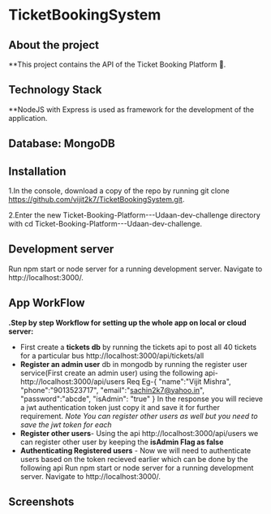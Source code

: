 # TicketBookingSystem
 
## About the project
**This project contains the API of the Ticket Booking Platform 🎫.

## Technology Stack
**NodeJS with Express is used as framework for the development of the application.

## Database: MongoDB


## Installation
1.In the console, download a copy of the repo by running git clone https://github.com/vijit2k7/TicketBookingSystem.git.

2.Enter the new Ticket-Booking-Platform---Udaan-dev-challenge directory with cd Ticket-Booking-Platform---Udaan-dev-challenge.

## Development server
Run npm start or node server for a running development server. Navigate to http://localhost:3000/.

## App WorkFlow
**.Step by step Workflow for setting up the whole app on local or cloud server:**
  - First create a **tickets db** by running the tickets api to post all 40 tickets for a particular bus
    http://localhost:3000/api/tickets/all
  - **Register an admin user** db in mongodb by running the register user service(First create an admin user) using the following api-
    http://localhost:3000/api/users
    Req Eg-{
            "name":"Vijit Mishra",
            "phone":"9013523717",
            "email":"sachin2k7@yahoo.in",
            "password":"abcde",
            "isAdmin": "true"
           }
    In the response you will recieve a jwt authentication token just copy it and save it for further requirement.
  *Note You can register other users as well but you need to save the jwt token for each* 
  - **Register other users**- Using the api http://localhost:3000/api/users we can register other user by keeping the **isAdmin Flag as false**
  - **Authenticating Registered users** - Now we will need to authenticate users based on the token recieved earlier which can be done by the following api
Run npm start or node server for a running development server. Navigate to http://localhost:3000/.

## Screenshots
